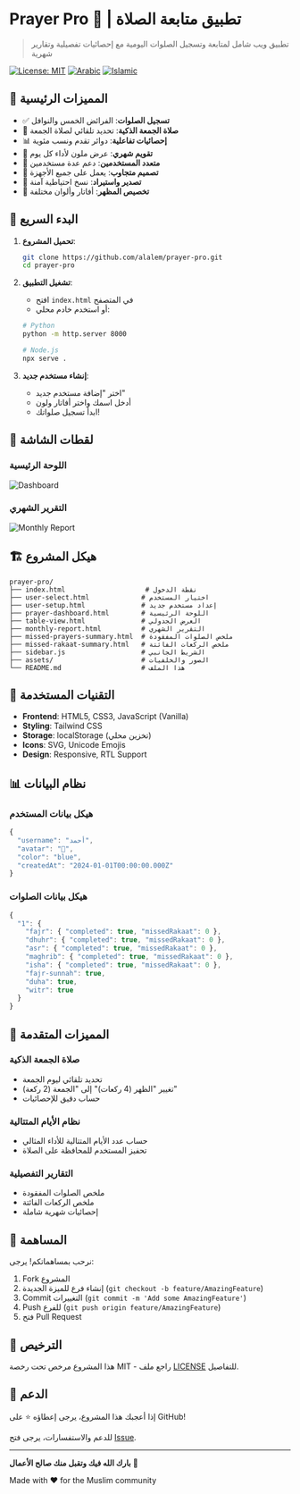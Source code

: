 # Prayer Pro 🕌 | تطبيق متابعة الصلاة

> تطبيق ويب شامل لمتابعة وتسجيل الصلوات اليومية مع إحصائيات تفصيلية وتقارير شهرية

[![License: MIT](https://img.shields.io/badge/License-MIT-yellow.svg)](https://opensource.org/licenses/MIT)
[![Arabic](https://img.shields.io/badge/Language-Arabic-green.svg)](https://github.com/alalem/prayer-pro)
[![Islamic](https://img.shields.io/badge/Theme-Islamic-blue.svg)](https://github.com/alalem/prayer-pro)

## 🌟 المميزات الرئيسية

- ✅ **تسجيل الصلوات**: الفرائض الخمس والنوافل
- 🕌 **صلاة الجمعة الذكية**: تحديد تلقائي لصلاة الجمعة
- 📊 **إحصائيات تفاعلية**: دوائر تقدم ونسب مئوية
- 📅 **تقويم شهري**: عرض ملون لأداء كل يوم
- 👥 **متعدد المستخدمين**: دعم عدة مستخدمين
- 📱 **تصميم متجاوب**: يعمل على جميع الأجهزة
- 💾 **تصدير واستيراد**: نسخ احتياطية آمنة
- 🎨 **تخصيص المظهر**: أفاتار وألوان مختلفة

## 🚀 البدء السريع

1. **تحميل المشروع**:
   ```bash
   git clone https://github.com/alalem/prayer-pro.git
   cd prayer-pro
   ```

2. **تشغيل التطبيق**:
   - افتح `index.html` في المتصفح
   - أو استخدم خادم محلي:
   ```bash
   # Python
   python -m http.server 8000
   
   # Node.js
   npx serve .
   ```

3. **إنشاء مستخدم جديد**:
   - اختر "إضافة مستخدم جديد"
   - أدخل اسمك واختر أفاتار ولون
   - ابدأ تسجيل صلواتك!

## 📱 لقطات الشاشة

### اللوحة الرئيسية
![Dashboard](https://via.placeholder.com/800x400/4F46E5/FFFFFF?text=Prayer+Dashboard)

### التقرير الشهري
![Monthly Report](https://via.placeholder.com/800x400/059669/FFFFFF?text=Monthly+Report)

## 🏗️ هيكل المشروع

```
prayer-pro/
├── index.html                    # نقطة الدخول
├── user-select.html             # اختيار المستخدم
├── user-setup.html              # إعداد مستخدم جديد
├── prayer-dashboard.html        # اللوحة الرئيسية
├── table-view.html              # العرض الجدولي
├── monthly-report.html          # التقرير الشهري
├── missed-prayers-summary.html  # ملخص الصلوات المفقودة
├── missed-rakaat-summary.html   # ملخص الركعات الفائتة
├── sidebar.js                   # الشريط الجانبي
├── assets/                      # الصور والخلفيات
└── README.md                    # هذا الملف
```

## 🔧 التقنيات المستخدمة

- **Frontend**: HTML5, CSS3, JavaScript (Vanilla)
- **Styling**: Tailwind CSS
- **Storage**: localStorage (تخزين محلي)
- **Icons**: SVG, Unicode Emojis
- **Design**: Responsive, RTL Support

## 📊 نظام البيانات

### هيكل بيانات المستخدم
```javascript
{
  "username": "أحمد",
  "avatar": "👨",
  "color": "blue",
  "createdAt": "2024-01-01T00:00:00.000Z"
}
```

### هيكل بيانات الصلوات
```javascript
{
  "1": {
    "fajr": { "completed": true, "missedRakaat": 0 },
    "dhuhr": { "completed": true, "missedRakaat": 0 },
    "asr": { "completed": true, "missedRakaat": 0 },
    "maghrib": { "completed": true, "missedRakaat": 0 },
    "isha": { "completed": true, "missedRakaat": 0 },
    "fajr-sunnah": true,
    "duha": true,
    "witr": true
  }
}
```

## 🌟 المميزات المتقدمة

### صلاة الجمعة الذكية
- تحديد تلقائي ليوم الجمعة
- تغيير "الظهر (4 ركعات)" إلى "الجمعة (2 ركعة)"
- حساب دقيق للإحصائيات

### نظام الأيام المتتالية
- حساب عدد الأيام المتتالية للأداء المثالي
- تحفيز المستخدم للمحافظة على الصلاة

### التقارير التفصيلية
- ملخص الصلوات المفقودة
- ملخص الركعات الفائتة
- إحصائيات شهرية شاملة

## 🤝 المساهمة

نرحب بمساهماتكم! يرجى:

1. Fork المشروع
2. إنشاء فرع للميزة الجديدة (`git checkout -b feature/AmazingFeature`)
3. Commit التغييرات (`git commit -m 'Add some AmazingFeature'`)
4. Push للفرع (`git push origin feature/AmazingFeature`)
5. فتح Pull Request

## 📄 الترخيص

هذا المشروع مرخص تحت رخصة MIT - راجع ملف [LICENSE](LICENSE) للتفاصيل.

## 🙏 الدعم

إذا أعجبك هذا المشروع، يرجى إعطاؤه ⭐ على GitHub!

للدعم والاستفسارات، يرجى فتح [Issue](https://github.com/alalem/prayer-pro/issues).

---

**بارك الله فيك وتقبل منك صالح الأعمال** 🤲

Made with ❤️ for the Muslim community